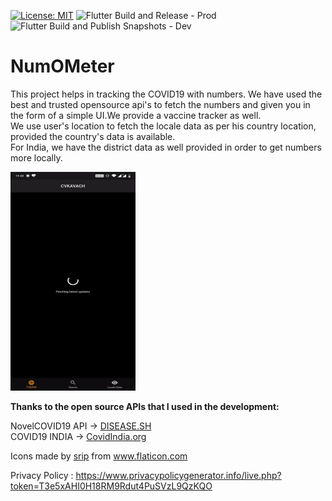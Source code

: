 [![License: MIT](https://img.shields.io/badge/License-MIT-yellow.svg)](https://opensource.org/licenses/MIT) ![Flutter Build and Release - Prod](https://github.com/neo7337/cvkavach_1/workflows/Flutter%20Build%20and%20Release%20-%20Prod/badge.svg) ![Flutter Build and Publish Snapshots - Dev](https://github.com/neo7337/cvkavach_1/workflows/Flutter%20Build%20and%20Publish%20Snapshots%20-%20Dev/badge.svg)

# NumOMeter

This project helps in tracking the COVID19 with numbers. We have used the best and trusted opensource api's to fetch the numbers and given you in the form of a simple UI.We provide a vaccine tracker as well.\
We use user's location to fetch the locale data as per his country location, provided the country's data is available.\
For India, we have the district data as well provided in order to get numbers more locally.

<img src="demo/demoApp.gif" height="350" width="200">

<b>Thanks to the open source APIs that I used in the development:</b>

NovelCOVID19 API -> <a href="https://disease.sh">DISEASE.SH</a>\
COVID19 INDIA -> <a href="https://www.covid19india.org/">CovidIndia.org</a>
<div>Icons made by <a href="https://www.flaticon.com/authors/srip" title="srip">srip</a> from <a href="https://www.flaticon.com/" title="Flaticon">www.flaticon.com</a></div>

Privacy Policy : https://www.privacypolicygenerator.info/live.php?token=T3e5xAHI0H18RM9Rdut4PuSVzL9QzKQO
